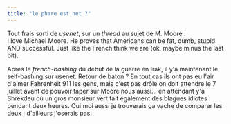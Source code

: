 ```yaml
---
title: "le phare est net ?"
---
```


Tout frais sorti de _usenet_, sur un _thread_ au sujet de M. Moore :  
I love Michael Moore. He proves that Americans can be fat, dumb, stupid AND
successful. Just like the French think we are (ok, maybe minus the last bit).

Après le _french-bashing_ du début de la guerre en Irak, il y'a maintenant le
self-bashing sur usenet. Retour de baton ? En tout cas ils ont pas eu l'air
d'aimer Fahrenheit 911 les gens, mais c'est pas drôle on doit attendre le 7
juillet avant de pouvoir taper sur Moore nous aussi... en attendant y'a
Shrekdeu où un gros monsieur vert fait également des blagues idiotes pendant
deux heures. Oui moi aussi je trouverais ça vache de comparer les deux ;
d'ailleurs j'oserais pas.

